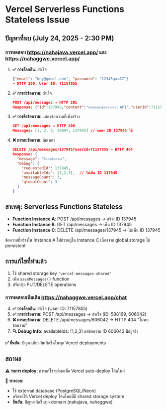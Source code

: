 # Vercel Serverless Functions Stateless Issue

## ปัญหาที่พบ (July 24, 2025 - 2:30 PM)

### การทดสอบ https://nahajava.vercel.app/ และ https://nahaggwe.vercel.app/

1. **✅ การล็อกอิน**: สำเร็จ
   ```json
   {"email": "kuy@gmail.com", "password": "12345qazAZ"}
   → HTTP 200, User ID: 71157855
   ```

2. **✅ การส่งข้อความ**: สำเร็จ
   ```json
   POST /api/messages → HTTP 201
   Response: {"id":137945,"content":"ทดสอบส่งข้อความจาก API","userId":71157855}
   ```

3. **✅ การดึงข้อความ**: แสดงข้อความที่เพิ่งสร้าง
   ```json
   GET /api/messages → HTTP 200
   Messages: [1, 2, 3, 50697, 137945] // แสดง ID 137945 ได้
   ```

4. **❌ การลบข้อความ**: ล้มเหลว
   ```json
   DELETE /api/messages/137945?userId=71157855 → HTTP 404
   Response: {
     "message": "ไม่พบข้อความ",
     "debug": {
       "requestedId": 137945,
       "availableIds": [1,2,3],  // ไม่เห็น ID 137945
       "messageCount": 3,
       "globalCount": 3
     }
   }
   ```

## สาเหตุ: Serverless Functions Stateless

- **Function Instance A**: POST /api/messages → สร้าง ID 137945
- **Function Instance B**: GET /api/messages → เห็น ID 137945 
- **Function Instance C**: DELETE /api/messages/137945 → ไม่เห็น ID 137945

ข้อความที่สร้างใน Instance A ไม่ปรากฏใน Instance C เนื่องจาก global storage ไม่ persistent

## การแก้ไขที่ทำแล้ว

1. ใช้ shared storage key `'vercel-messages-shared'`
2. เพิ่ม `saveMessages()` function
3. ปรับปรุง PUT/DELETE operations

### การทดสอบเพิ่มเติม https://nahaggwe.vercel.app/chat

4. **✅ การล็อกอิน**: สำเร็จ (User ID: 71157855)
5. **✅ การส่งข้อความ**: POST /api/messages → สำเร็จ (ID: 588169, 606042)
6. **❌ การลบข้อความ**: DELETE /api/messages/606042 → HTTP 404 "ไม่พบข้อความ"
7. **🔍 Debug Info**: availableIds: [1,2,3] แต่ข้อความ ID 606042 มีอยู่จริง

**✅ ยืนยัน**: ปัญหาเดียวกันเกิดขึ้นในทุก Vercel deployments

## สถานะ

⚠️ **รอการ deploy**: การแก้ไขจะมีผลเมื่อ Vercel auto-deploy โค้ดใหม่

🔧 **ทางออก**: 
- ใช้ external database (PostgreSQL/Neon)  
- หรือรอให้ Vercel deploy โค้ดใหม่ที่มี shared storage system
- **ยืนยัน**: ปัญหาเกิดขึ้นทุก domain (nahajava, nahaggwe)